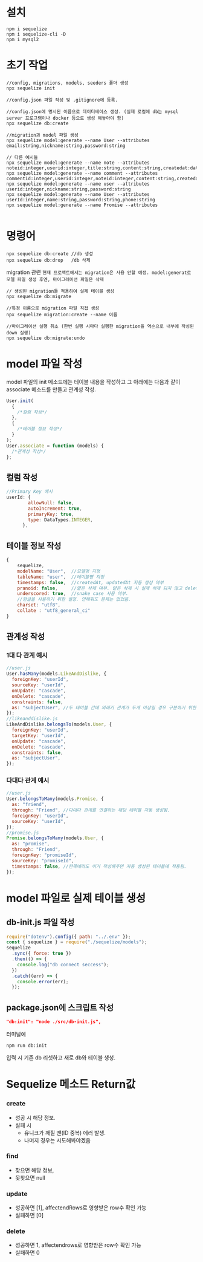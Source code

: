# 설치

```terminal
npm i sequelize
npm i sequelize-cli -D
npm i mysql2
```

# 초기 작업

```terminal
//config, migrations, models, seeders 폴더 생성
npx sequelize init

//config.json 파일 작성 및 .gitignore에 등록.

//config.json에 명시된 이름으로 데이터베이스 생성. (실제 로컬에 db는 mysql server 프로그램이나 docker 등으로 생성 해놓아야 함)
npx sequelize db:create

//migration과 model 파일 생성
npx sequelize model:generate --name User --attributes email:string,nickname:string,password:string

// 다른 예시들
npx sequelize model:generate --name note --attributes noteid:integer,userid:integer,title:string,content:string,createdat:date,like:integer
npx sequelize model:generate --name comment --attributes commentid:integer,userid:integer,noteid:integer,content:string,createdat:date
npx sequelize model:generate --name user --attributes userid:integer,nickname:string,password:string
npx sequelize model:generate --name User --attributes userId:integer,name:string,password:string,phone:string
npx sequelize model:generate --name Promise --attributes


```

# 명령어

```terminal
npx sequelize db:create //db 생성
npx sequelize db:drop   /db 삭제

```

migration 관련
`현재 프로젝트에서는 migration은 사용 안할 예정. model:generat로 모델 파일 생성 후엔, 마이그레이션 파일은 삭제`

```terminal
// 생성된 migration들 적용하여 실제 테이블 생성
npx sequelize db:migrate

//특정 이름으로 migration 파일 직접 생성
npx sequelize migration:create --name 이름

//마이그레이션 실행 취소 (한번 실행 시마다 실행한 migration을 역순으로 내부에 작성된 down 실행)
npx sequelize db:migrate:undo
```

# model 파일 작성

model 파일의 init 메소드에는 테이블 내용을 작성하고
그 아래에는 다음과 같이 associate 메소드를 만들고 관계성 작성.

```javascript
User.init(
  {
    /*컬럼 작성*/
  },
  {
    /*테이블 정보 작성*/
  }
);
User.associate = function (models) {
  /*관계성 작성*/
};
```

## 컬럼 작성

```javascript
//Primary Key 예시
userId: {
        allowNull: false,
        autoIncrement: true,
        primaryKey: true,
        type: DataTypes.INTEGER,
      },
```

## 테이블 정보 작성

```javascript
{
    sequelize,
    modelName: "User",  //모델명 지정
    tableName: "user",  //테이블명 지정
    timestamps: false,  //createdAt, updatedAt 자동 생성 여부
    pranoid: false,     //얕은 삭제 여부. 얕은 삭제 시 실제 삭제 되지 않고 deleteAt 에 삭제 시간 찍힘.
    underscored: true,  //snake case 사용 여부.
    //한글을 사용하기 위한 설정. 안해줘도 문제는 없었음.
    charset: "utf8",
    collate : "utf8_general_ci"
}
```

## 관계성 작성

### 1대 다 관계 예시

```javascript
//user.js
User.hasMany(models.LikeAndDislike, {
  foreignKey: "userId",
  sourceKey: "userId",
  onUpdate: "cascade",
  onDelete: "cascade",
  constraints: false,
  as: "subjectUser", //두 테이블 간에 외래키 관계가 두개 이상일 경우 구분하기 위한 명칭.
});
//likeanddislike.js
LikeAndDislike.belongsTo(models.User, {
  foreignKey: "userId",
  targetKey: "userId",
  onUpdate: "cascade",
  onDelete: "cascade",
  constraints: false,
  as: "subjectUser",
});
```

### 다대다 관계 예시

```javascript
//user.js
User.belongsToMany(models.Promise, {
  as: "friend",
  through: "Friend", //다대다 관계를 연결하는 해당 테이블 자동 생성됨.
  foreignKey: "userId",
  sourceKey: "userId",
});
//promise.js
Promise.belongsToMany(models.User, {
  as: "promise",
  through: "Friend",
  foreignKey: "promiseId",
  sourceKey: "promiseId",
  timestamps: false, //한쪽에라도 이거 작성해주면 자동 생성된 테이블에 적용됨.
});
```

# model 파일로 실제 테이블 생성

## db-init.js 파일 작성

```javascript
require("dotenv").config({ path: "../.env" });
const { sequelize } = require("./sequelize/models");
sequelize
  .sync({ force: true })
  .then(() => {
    console.log("db connect seccess");
  })
  .catch((err) => {
    console.error(err);
  });
```

## package.json에 스크립트 작성

```json
"db:init": "node ./src/db-init.js",
```

터미널에

```terminal
npm run db:init
```

입력 시 기존 db 리셋하고 새로 db와 테이블 생성.

# Sequelize 메소드 Return값

### create

- 성공 시 해당 정보.
- 실패 시
  - 유니크가 깨질 땐(ID 중복) 에러 발생.
  - 나머지 경우는 시도해봐야겠음

### find

- 찾으면 해당 정보,
- 못찾으면 null

### update

- 성공하면 [1], affectendRows로 영향받은 row수 확인 가능
- 실패하면 [0]

### delete

- 성공하면 1, affectendrows로 영향받은 row수 확인 가능
- 실패하면 0
